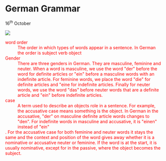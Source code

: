 <h1> German Grammar</h1>
<p>16<sup>th</sup> October</p>
<!-- Comment: Notice the double quotes around the address of the image and the description -->
<p>
<img class="imgLeft" src=https://www.bing.com/images/search?view=detailV2&ccid=NeWkmGrG&id=B98C22879A48AC0F36EE22D5080948D3F0705124&thid=OIP.zbcJliP7R3yU73MnA3OdgQHaFj&mediaurl=http%3a%2f%2f4.bp.blogspot.com%2f_198-q3xQzto%2fSw6Mb2PEAMI%2fAAAAAAAAAdc%2fu19uDBy3L0U%2fs1600%2fgerman-flag.jpg&exph=1200&expw=1600&q=german+flag&simid=608003639148087118&selectedIndex=0&ajaxhist=0. 
</p>


<dl style="color:red;"> 

<dt>word order</dt>
<dd> The order in which types of words appear in a sentence. In German the order is subject verb object</dd>

<dt>Gender</dt>
<dd> There are three genders in German. They are masculine, feminine and neuter. When a word is masculine, we use the word "der" before the word for definite articles or "ein" before a masculine words with an indefinite article. For feminine words, we place the word "die" for definite articles and "eine for indefinite articles. Finally for neuter words, we use the word "das" before neuter words that are a definite article and "ein" before indefinite articles.</dd>

 <dt>case</dt>
<dd> A term used to describe an objects role in a sentence. For example, the accusative case means something is the object. In German in the accusative, "der" on masculine definite article words changes to "den". For indefinite words in masculine and accusative, it is "einen" instead of "ein"</dd>. For the accusative case for both feminine and neuter words it stays the same and the context and position of the word gives away whether it is a nominative or accusative neuter or feminine. If the word is at the start, it is usually nominative, except for in the passive, where the object becomes the subject.
</dl>


